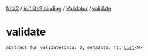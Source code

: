 [fritz2](../../index.md) / [io.fritz2.binding](../index.md) / [Validator](index.md) / [validate](./validate.md)

# validate

`abstract fun validate(data: D, metadata: T): `[`List`](https://kotlinlang.org/api/latest/jvm/stdlib/kotlin.collections/-list/index.html)`<M>`